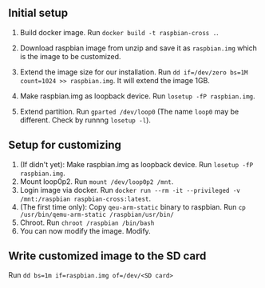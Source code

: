 Initial setup
-------------

1. Build docker image. Run `docker build -t raspbian-cross .`.

1. Download raspbian image from [](https://www.raspbian.org/RaspbianMirrors) unzip and save it as `raspbian.img` which is the image to be customized.
1. Extend the image size for our installation. Run `dd if=/dev/zero bs=1M count=1024 >> raspbian.img`. It will extend the image 1GB.
1. Make raspbian.img as loopback device. Run `losetup -fP raspbian.img`.
1. Extend partition. Run `gparted /dev/loop0` (The name `loop0` may be different. Check by runnng `losetup -l`).


Setup for customizing
---------------------

1. (If didn't yet): Make raspbian.img as loopback device. Run `losetup -fP raspbian.img`.
1. Mount loop0p2. Run `mount /dev/loop0p2 /mnt`.
1. Login image via docker. Run `docker run --rm -it --privileged -v /mnt:/raspbian raspbian-cross:latest`.
1. (The first time only): Copy `qeu-arm-static` binary to raspbian. Run `cp /usr/bin/qemu-arm-static /raspbian/usr/bin/`
1. Chroot. Run `chroot /raspbian /bin/bash`
1. You can now modify the image. Modify.

Write customized image to the SD card
-------------------------------------

Run `dd bs=1m if=raspbian.img of=/dev/<SD card>`

